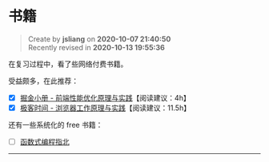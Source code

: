书籍
===

> Create by **jsliang** on **2020-10-07 21:40:50**  
> Recently revised in **2020-10-13 19:55:36**

在复习过程中，看了些网络付费书籍。

受益颇多，在此推荐：

* [x] [掘金小册 - 前端性能优化原理与实践](https://juejin.im/book/6844733750048210957/section/6844733750031417352)【阅读建议：4h】
* [x] [极客时间 - 浏览器工作原理与实践](https://time.geekbang.org/column/intro/100033601)【阅读建议：11.5h】

还有一些系统化的 free 书籍：

* [ ] [函数式编程指北](https://llh911001.gitbooks.io/mostly-adequate-guide-chinese/content/)

---

